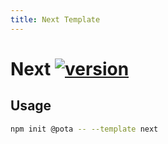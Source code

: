 ```yaml
---
title: Next Template
---
```


# Next [![version](https://img.shields.io/npm/v/@pota/next-template.svg?label=%20)](https://npmjs.org/package/@pota/next-template)

## Usage

```bash
npm init @pota -- --template next
```
